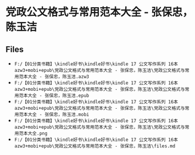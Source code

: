 # 党政公文格式与常用范本大全 - 张保忠，陈玉洁

## Files

- `F:/【01分类书籍】\kindle好书\kindle好书\kindle 17 公文写作系列 16本 azw3+mobi+epub\党政公文格式与常用范本大全 - 张保忠，陈玉洁\党政公文格式与常用范本大全 - 张保忠，陈玉洁.azw3`
- `F:/【01分类书籍】\kindle好书\kindle好书\kindle 17 公文写作系列 16本 azw3+mobi+epub\党政公文格式与常用范本大全 - 张保忠，陈玉洁\党政公文格式与常用范本大全 - 张保忠，陈玉洁.epub`
- `F:/【01分类书籍】\kindle好书\kindle好书\kindle 17 公文写作系列 16本 azw3+mobi+epub\党政公文格式与常用范本大全 - 张保忠，陈玉洁\党政公文格式与常用范本大全 - 张保忠，陈玉洁.mobi`
- `F:/【01分类书籍】\kindle好书\kindle好书\kindle 17 公文写作系列 16本 azw3+mobi+epub\党政公文格式与常用范本大全 - 张保忠，陈玉洁\党政公文格式与常用范本大全.png`
- `F:/【01分类书籍】\kindle好书\kindle好书\kindle 17 公文写作系列 16本 azw3+mobi+epub\党政公文格式与常用范本大全 - 张保忠，陈玉洁\files.md`
